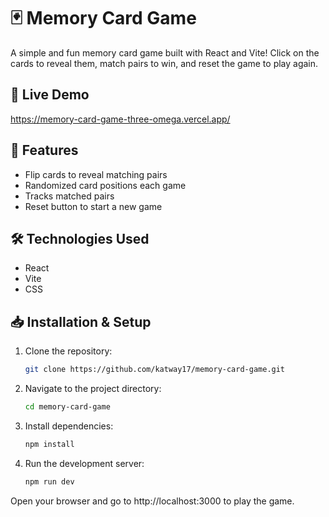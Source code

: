 # 🃏 Memory Card Game  

A simple and fun memory card game built with React and Vite! Click on the cards to reveal them, match pairs to win, and reset the game to play again.  

## 🚀 Live Demo  
https://memory-card-game-three-omega.vercel.app/

## 📌 Features  
- Flip cards to reveal matching pairs  
- Randomized card positions each game  
- Tracks matched pairs  
- Reset button to start a new game  

## 🛠️ Technologies Used  
- React  
- Vite  
- CSS  

## 📥 Installation & Setup  
1. Clone the repository:  
   ```bash
   git clone https://github.com/katway17/memory-card-game.git

2. Navigate to the project directory:
   ```bash
   cd memory-card-game

3. Install dependencies:
   ```bash
   npm install

4. Run the development server:
   ```bash
   npm run dev

Open your browser and go to http://localhost:3000 to play the game.
